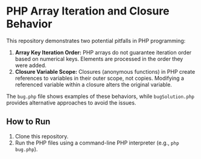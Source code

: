# PHP Array Iteration and Closure Behavior
This repository demonstrates two potential pitfalls in PHP programming:

1. **Array Key Iteration Order:** PHP arrays do not guarantee iteration order based on numerical keys. Elements are processed in the order they were added.
2. **Closure Variable Scope:** Closures (anonymous functions) in PHP create references to variables in their outer scope, not copies. Modifying a referenced variable within a closure alters the original variable.

The `bug.php` file shows examples of these behaviors, while `bugSolution.php` provides alternative approaches to avoid the issues.

## How to Run
1. Clone this repository.
2. Run the PHP files using a command-line PHP interpreter (e.g., `php bug.php`).